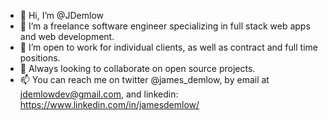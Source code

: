 - 👋 Hi, I’m @JDemlow
- 👀 I’m a freelance software engineer specializing in full stack web apps and web development.
- 🌱 I’m open to work for individual clients, as well as contract and full time positions.
- 💞️ Always looking to collaborate on open source projects.
- 📫 You can reach me on twitter @james_demlow, by email at jdemlowdev@gmail.com, and linkedin: https://www.linkedin.com/in/jamesdemlow/

<!---
JDemlow/JDemlow is a ✨ special ✨ repository because its `README.md` (this file) appears on your GitHub profile.
You can click the Preview link to take a look at your changes.
--->
